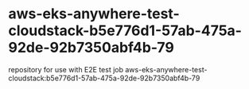 # aws-eks-anywhere-test-cloudstack-b5e776d1-57ab-475a-92de-92b7350abf4b-79
repository for use with E2E test job aws-eks-anywhere-test-cloudstack:b5e776d1-57ab-475a-92de-92b7350abf4b-79
